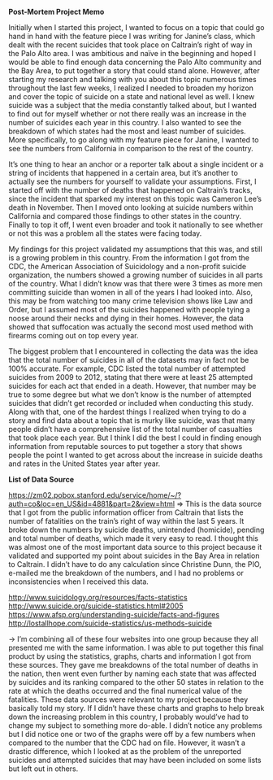 <p><b> Post-Mortem Project Memo </b><p>

Initially when I started this project, I wanted to focus on a topic that could go hand in hand with the feature piece I was writing for Janine’s class, which dealt with the recent suicides that took place on Caltrain’s right of way in the Palo Alto area. I was ambitious and naïve in the beginning and hoped I would be able to find enough data concerning the Palo Alto community and the Bay Area, to put together a story that could stand alone.  However, after starting my research and talking with you about this topic numerous times throughout the last few weeks, I realized I needed to broaden my horizon and cover the topic of suicide on a state and national level as well. I knew suicide was a subject that the media constantly talked about, but I wanted to find out for myself whether or not there really was an increase in the number of suicides each year in this country. I also wanted to see the breakdown of which states had the most and least number of suicides. More specifically, to go along with my feature piece for Janine, I wanted to see the numbers from California in comparison to the rest of the country. 

It’s one thing to hear an anchor or a reporter talk about a single incident or a string of incidents that happened in a certain area, but it’s another to actually see the numbers for yourself to validate your assumptions. First, I started off with the number of deaths that happened on Caltrain’s tracks, since the incident that sparked my interest on this topic was Cameron Lee’s death in November. Then I moved onto looking at suicide numbers within California and compared those findings to other states in the country. Finally to top it off, I went even broader and took it nationally to see whether or not this was a problem all the states were facing today.
	
My findings for this project validated my assumptions that this was, and still is a growing problem in this country. From the information I got from the CDC, the American Association of Suicidology and a non-profit suicide organization, the numbers showed a growing number of suicides in all parts of the country. What I didn’t know was that there were 3 times as more men committing suicide than women in all of the years I had looked into. Also, this may be from watching too many crime television shows like Law and Order, but I assumed most of the suicides happened with people tying a noose around their necks and dying in their homes. However, the data showed that suffocation was actually the second most used method with firearms coming out on top every year.
	
The biggest problem that I encountered in collecting the data was the idea that the total number of suicides in all of the datasets may in fact not be 100% accurate. For example, CDC listed the total number of attempted suicides from 2009 to 2012, stating that there were at least 25 attempted suicides for each act that ended in a death. However, that number may be true to some degree but what we don’t know is the number of attempted suicides that didn’t get recorded or included when conducting this study. Along with that, one of the hardest things I realized when trying to do a story and find data about a topic that is murky like suicide, was that many people didn’t have a comprehensive list of the total number of casualties that took place each year. But I think I did the best I could in finding enough information from reputable sources to put together a story that shows people the point I wanted to get across about the increase in suicide deaths and rates in the United States year after year.


<p><b> List of Data Source </b><p>

https://zm02.pobox.stanford.edu/service/home/~/?auth=co&loc=en_US&id=4881&part=2&view=html
⇒	This is the data source that I got from the public information officer from Caltrain that lists the number of fatalities on the train’s right of way within the last 5 years. It broke down the numbers by suicide deaths, unintended (homicide), pending and total number of deaths, which made it very easy to read. I thought this was almost one of the most important data source to this project because it validated and supported my point about suicides in the Bay Area in relation to Caltrain. I didn’t have to do any calculation since Christine Dunn, the PIO, e-mailed me the breakdown of the numbers, and I had no problems or inconsistencies when I received this data. 

http://www.suicidology.org/resources/facts-statistics
http://www.suicide.org/suicide-statistics.html#2005
https://www.afsp.org/understanding-suicide/facts-and-figures
http://lostallhope.com/suicide-statistics/us-methods-suicide


-> I’m combining all of these four websites into one group because they all presented me with the same information. I was able to put together this final product by using the statistics, graphs, charts and information I got from these sources. They gave me breakdowns of the total number of deaths in the nation, then went even further by naming each state that was affected by suicides and its ranking compared to the other 50 states in relation to the rate at which the deaths occurred and the final numerical value of the fatalities. These data sources were relevant to my project because they basically told my story. If I didn’t have these charts and graphs to help break down the increasing problem in this country, I probably would’ve had to change my subject to something more do-able. I didn’t notice any problems but I did notice one or two of the graphs were off by a few numbers when compared to the number that the CDC had on file. However, it wasn’t a drastic difference, which I looked at as the problem of the unreported suicides and attempted suicides that may have been included on some lists but left out in others.


